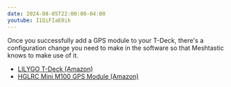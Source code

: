```yaml
---
date: 2024-08-05T22:00:00-04:00
youtube: I1QiFIaE0ik
---
```


Once you successfully add a GPS module to your T-Deck, there's a configuration change you need to make in the software so that Meshtastic knows to make use of it.

- [LILYGO T-Deck (Amazon)](https://amzn.to/3SAIfZ6)
- [HGLRC Mini M100 GPS Module (Amazon)](https://amzn.to/4ckvZTI)
